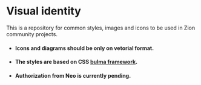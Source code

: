 # Visual identity

This is a repository for common styles, images and icons to be used in Zion community projects.

+  #### Icons and diagrams should be only on vetorial format.

+  #### The styles are based on CSS [bulma framework](http://bulma.io).

+  #### Authorization from Neo is currently pending.

